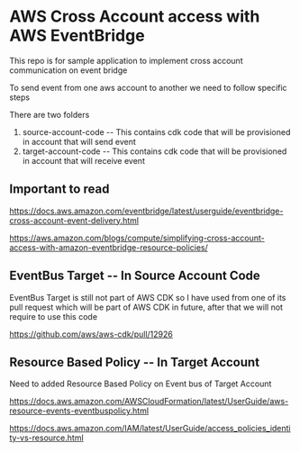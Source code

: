# AWS Cross Account access with AWS EventBridge
This repo is for sample application to implement cross account communication on event bridge

To send event from one aws account to another we need to follow specific steps

There are two folders
1. source-account-code -- This contains cdk code that will be provisioned in account that will send event
2. target-account-code -- This contains cdk code that will be provisioned in account that will receive event

## Important to read
https://docs.aws.amazon.com/eventbridge/latest/userguide/eventbridge-cross-account-event-delivery.html

https://aws.amazon.com/blogs/compute/simplifying-cross-account-access-with-amazon-eventbridge-resource-policies/

## EventBus Target -- In Source Account Code
EventBus Target is still not part of AWS CDK so I have used from one of its pull request which will be part of AWS CDK in future, after that we will not require to use this code

https://github.com/aws/aws-cdk/pull/12926

## Resource Based Policy -- In Target Account
Need to added Resource Based Policy on Event bus of Target Account

https://docs.aws.amazon.com/AWSCloudFormation/latest/UserGuide/aws-resource-events-eventbuspolicy.html

https://docs.aws.amazon.com/IAM/latest/UserGuide/access_policies_identity-vs-resource.html
